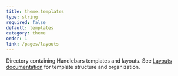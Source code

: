 ```yaml
---
title: theme.templates
type: string
required: false
default: templates
category: theme
order: 1
link: /pages/layouts
---
```


Directory containing Handlebars templates and layouts. See [Layouts documentation](/pages/layouts) for template structure and organization.
